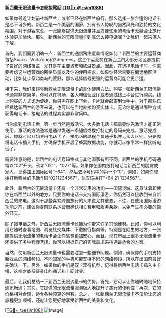 **新西蘭无限流量卡怎麽接電話 [[TG💪+ @esim1088](https://t.me/s/esim1088)]**

如果你最近计划前往新西兰，或者已经在新西兰旅行，那么选择一张合适的电话卡是必不可少的。新西兰是一个美丽的国家，拥有令人惊叹的自然风光和独特的文化氛围。对于游客来说，一张能够提供无限流量并且方便使用的电话卡无疑会让旅行体验更加愉快。那么，新西兰的无限流量卡到底怎么接电话呢？让我们一起来深入了解。

首先，我们需要明确一点：新西兰的通信网络覆盖情况如何？新西兰的主要运营商包括Spark、Vodafone和2degrees。这三个运营商在新西兰的大部分地区都提供了良好的网络覆盖，尤其是在主要城市和旅游景点。因此，在选择电话卡时，你需要考虑这些运营商的网络质量以及你的使用需求。如果你经常需要在偏远地区活动，比如徒步穿越南岛的荒野，那么选择信号更强的运营商可能会更合适。

接下来，我们来谈谈新西兰无限流量卡的具体使用方法。购买一张新西兰无限流量卡通常非常简单，你可以在机场、各大电信营业厅或者通过线上平台进行购买。线上购买的方式尤为便捷，你只需在网上下单，卡片就会邮寄到你手中。对于那些已经抵达新西兰的游客来说，也可以在当地直接购买实体卡。无论你是通过哪种方式获得电话卡，接电话的过程其实都非常简单。

当你拿到电话卡后，第一步当然是激活它。大多数电话卡都需要你先激活才能正常使用。激活的方法通常是通过发送一条短信或拨打特定的号码来完成。激活完成后，你就可以开始使用电话卡了。接电话的过程与普通手机并无太大区别。只要你将电话卡插入手机，并确保手机开启了蜂窝数据功能，你就可以像平常一样接听电话了。

需要注意的是，新西兰的电话号码格式与其他国家有所不同。新西兰的手机号码通常以“02”开头，例如“021”、“027”等。如果你在国内拨打电话给新西兰的朋友或家人，记得加上国际区号“+64”，然后去掉号码中的第一个“0”。例如，如果你想拨打新西兰的电话号码“0211234567”，你应该拨打“+64 21 1234567”。

此外，新西兰的无限流量卡还有一个非常实用的功能——国际漫游。这意味着即使你在新西兰以外的地方，只要你的电话卡支持国际漫游，你仍然可以接收到来自新西兰的来电。这对于那些喜欢跨国旅行的人来说尤其重要。不过，在使用国际漫游功能之前，建议你提前联系运营商确认相关费用和服务条款，以免产生不必要的额外开支。

除了接电话之外，新西兰无限流量卡还能为你带来许多其他便利。比如，你可以利用它随时查看地图、浏览社交媒体、下载旅行指南等。特别是在陌生的地方，一张能提供无限流量的电话卡会让你感觉更加安心。而且，现在市面上很多无限流量卡还提供了多种套餐选择，你可以根据自己的实际需求来挑选最适合的方案。

当然，使用新西兰无限流量卡也需要注意一些细节问题。例如，确保你的手机支持新西兰的网络频段。不同国家的手机可能支持不同的网络频段，所以在出国前最好先确认一下。另外，如果你的手机是双卡双待机型，记得将新西兰电话卡插入主卡槽，这样才能保证最佳的通话和上网效果。

最后，让我们总结一下新西兰无限流量卡的优势。首先，它可以让你随时随地保持通讯畅通；其次，它提供的无限流量服务极大地提升了旅行的便利性；再次，它的价格相对合理，适合各种预算的游客。总之，一张新西兰无限流量卡不仅能让您的旅程更加顺畅，还能让您更好地享受新西兰的美景和文化。

[[TG💪+ @esim1088](https://t.me/s/esim1088) ![Image](https://i.postimg.cc/4NQfJmqS/Snipaste-2025-05-13-00-14-12.png)]